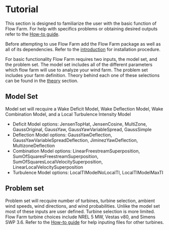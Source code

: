 # Tutorial

This section is designed to familiarize the user with the basic function of Flow Farm. For help with specifics problems or obtaining desired outputs refer to the [How-to guide](How_to.md).

Before attempting to use Flow Farm add the Flow Farm package as well as all of its dependencies. Refer to the [introduction](index.md) for installation procedure.

For basic functionality Flow Farm requires two inputs, the model set, and the problem set. The model set includes all of the different parameters which flow farm will use to analyze your wind farm. The problem set includes your farm definition. Theory behind each one of these selections can be found in the [theory](Explanation.md) section.

## Model Set
Model set will recquire a Wake Deficit Model, Wake Deflection Model, Wake Combination Model, and a Local Turbulence Intensity Model
* Deficit Model options: JensenTopHat, JensenCosine, MultiZone, GaussOriginal, GaussYaw, GaussYawVariableSpread, GaussSimple
* Deflection Model options: GaussYawDeflection, GaussYawVariableSpreadDeflection, JiminezYawDeflection, MultizoneDeflection
* Combination Model options: LinearFreestreamSuperposition, SumOfSquaresFreestreamSuperposition, SumOfSquaresLocalVelocitySuperposition, LinearLocalVelocitySuperposition
* Turbulence Model options: LocalTIModelNoLocalTI, LocalTIModelMaxTI
## Problem set 
Problem set will recquire number of turbines, turbine selection, ambient wind speeds, wind directions, and wind probabilities. Unlike the model set most of these inputs are user defined. Turbine selection is more limited. Flow Farm turbine choices include NREL 5 MW, Vestas v80, and Simens SWP 3.6. Refer to the [How-to guide](How_to.md) for help inputing files for other turbines.